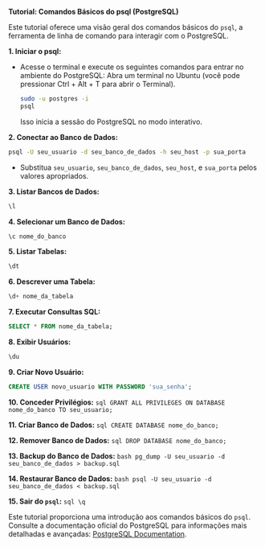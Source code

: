 **Tutorial: Comandos Básicos do psql (PostgreSQL)**

Este tutorial oferece uma visão geral dos comandos básicos do `psql`, a ferramenta de linha de comando para interagir com o PostgreSQL. 

**1. Iniciar o psql:**
   - Acesse o terminal e execute os seguintes comandos para entrar no ambiente do PostgreSQL:
   Abra um terminal no Ubuntu (você pode pressionar Ctrl + Alt + T para abrir o Terminal).
     ```bash
     sudo -u postgres -i
     psql
     ```
     Isso inicia a sessão do PostgreSQL no modo interativo.

**2. Conectar ao Banco de Dados:**
   ```bash
   psql -U seu_usuario -d seu_banco_de_dados -h seu_host -p sua_porta
   ```
   - Substitua `seu_usuario`, `seu_banco_de_dados`, `seu_host`, e `sua_porta` pelos valores apropriados.

**3. Listar Bancos de Dados:**
   ```sql
   \l
   ```

**4. Selecionar um Banco de Dados:**
   ```sql
   \c nome_do_banco
   ```

**5. Listar Tabelas:**
   ```sql
   \dt
   ```

**6. Descrever uma Tabela:**
   ```sql
   \d+ nome_da_tabela
   ```

**7. Executar Consultas SQL:**
   ```sql
   SELECT * FROM nome_da_tabela;
   ```

**8. Exibir Usuários:**
   ```sql
   \du
   ```

**9. Criar Novo Usuário:**
   ```sql
   CREATE USER novo_usuario WITH PASSWORD 'sua_senha';
   ```

**10. Conceder Privilégios:**
    ```sql
    GRANT ALL PRIVILEGES ON DATABASE nome_do_banco TO seu_usuario;
    ```

**11. Criar Banco de Dados:**
    ```sql
    CREATE DATABASE nome_do_banco;
    ```

**12. Remover Banco de Dados:**
    ```sql
    DROP DATABASE nome_do_banco;
    ```

**13. Backup do Banco de Dados:**
    ```bash
    pg_dump -U seu_usuario -d seu_banco_de_dados > backup.sql
    ```

**14. Restaurar Banco de Dados:**
    ```bash
    psql -U seu_usuario -d seu_banco_de_dados < backup.sql
    ```

**15. Sair do `psql`:**
    ```sql
    \q
    ```

Este tutorial proporciona uma introdução aos comandos básicos do `psql`. Consulte a documentação oficial do PostgreSQL para informações mais detalhadas e avançadas: [PostgreSQL Documentation](https://www.postgresql.org/docs/).